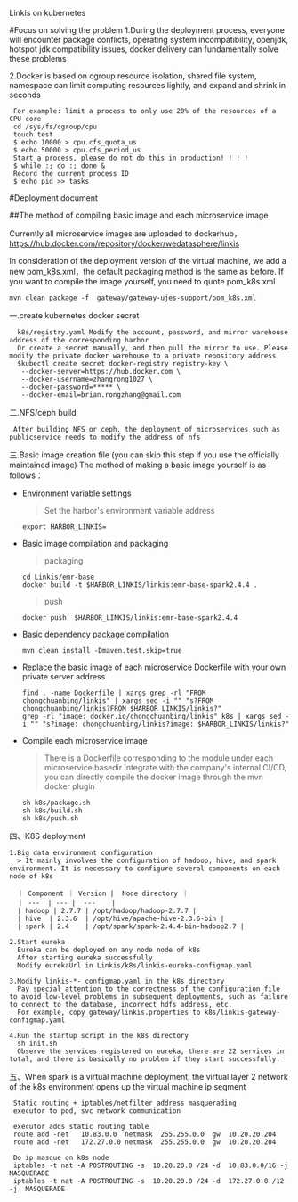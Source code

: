 Linkis on kubernetes

#Focus on solving the problem
1.During the deployment process, everyone will encounter package conflicts, operating system incompatibility, openjdk, hotspot jdk compatibility issues, docker delivery can fundamentally solve these problems

2.Docker is based on cgroup resource isolation, shared file system, namespace can limit computing resources lightly, and expand and shrink in seconds

     For example: limit a process to only use 20% of the resources of a CPU core
     cd /sys/fs/cgroup/cpu
     touch test 
     $ echo 10000 > cpu.cfs_quota_us 
     $ echo 50000 > cpu.cfs_period_us
     Start a process, please do not do this in production! ! ! !
     $ while :; do :; done &
     Record the current process ID
     $ echo pid >> tasks

#Deployment document
    
##The method of compiling basic image and each microservice image

  Currently all microservice images are uploaded to dockerhub，https://hub.docker.com/repository/docker/wedatasphere/linkis
  
  In consideration of the deployment version of the virtual machine, we add a new pom_k8s.xml，the default packaging method is the same as before. If you want to compile the image yourself, you need to quote pom_k8s.xml
  
    mvn clean package -f  gateway/gateway-ujes-support/pom_k8s.xml
  
  一.create kubernetes  docker secret
  
      k8s/registry.yaml Modify the account, password, and mirror warehouse address of the corresponding harbor
      Or create a secret manually, and then pull the mirror to use. Please modify the private docker warehouse to a private repository address
      $kubectl create secret docker-registry registry-key \
       --docker-server=https://hub.docker.com \
       --docker-username=zhangrong1027 \
       --docker-password=***** \
       --docker-email=brian.rongzhang@gmail.com
  
  二.NFS/ceph build
  
     After building NFS or ceph, the deployment of microservices such as publicservice needs to modify the address of nfs
  
  三.Basic image creation file (you can skip this step if you use the officially maintained image)
   The method of making a basic image yourself is as follows：
   *  Environment variable settings
   
        > Set the harbor's environment variable address
        ```
        export HARBOR_LINKIS=
        ```
      
   * Basic image compilation and packaging
        > packaging
        ```
        cd Linkis/emr-base
        docker build -t $HARBOR_LINKIS/linkis:emr-base-spark2.4.4 .
        ```
        > push
        ```
        docker push  $HARBOR_LINKIS/linkis:emr-base-spark2.4.4 
        ```
   * Basic dependency package compilation
        ```
        mvn clean install -Dmaven.test.skip=true
        ```

   * Replace the basic image of each microservice Dockerfile with your own private server address
        ```
        find . -name Dockerfile | xargs grep -rl "FROM chongchuanbing/linkis" | xargs sed -i "" "s?FROM chongchuanbing/linkis?FROM $HARBOR_LINKIS/linkis?"
        grep -rl "image: docker.io/chongchuanbing/linkis" k8s | xargs sed -i "" "s?image: chongchuanbing/linkis?image: $HARBOR_LINKIS/linkis?"
        ```
   
   * Compile each microservice image
   
        > There is a Dockerfile corresponding to the module under each microservice basedir
    Integrate with the company's internal CI/CD, you can directly compile the docker image through the mvn docker plugin
        ```
        sh k8s/package.sh
        sh k8s/build.sh
        sh k8s/push.sh
        ```
     
  四、K8S deployment
    
    1.Big data environment configuration
      > It mainly involves the configuration of hadoop, hive, and spark environment. It is necessary to configure several components on each node of k8s
      
      ｜ Component ｜ Version |  Node directory ｜
      ｜ ---  | --- |  ---    |
      | hadoop | 2.7.7 | /opt/hadoop/hadoop-2.7.7 |
      | hive  | 2.3.6  | /opt/hive/apache-hive-2.3.6-bin |
      | spark | 2.4    | /opt/spark/spark-2.4.4-bin-hadoop2.7 |   
      
    2.Start eureka
      Eureka can be deployed on any node node of k8s
      After starting eureka successfully
      Modify eurekaUrl in Linkis/k8s/linkis-eureka-configmap.yaml
      
    3.Modify linkis-*- configmap.yaml in the k8s directory
      Pay special attention to the correctness of the configuration file to avoid low-level problems in subsequent deployments, such as failure to connect to the database, incorrect hdfs address, etc.
      For example, copy gateway/linkis.properties to k8s/linkis-gateway-configmap.yaml
      
    4.Run the startup script in the k8s directory
      sh init.sh
      Observe the services registered on eureka, there are 22 services in total, and there is basically no problem if they start successfully.

   五、When spark is a virtual machine deployment, the virtual layer 2 network of the k8s environment opens up the virtual machine ip segment
   
     Static routing + iptables/netfilter address masquerading
     executor to pod, svc network communication
     
     executor adds static routing table
     route add -net   10.83.0.0  netmask  255.255.0.0  gw  10.20.20.204
     route add -net   172.27.0.0 netmask  255.255.0.0  gw  10.20.20.204
     
     Do ip masque on k8s node
     iptables -t nat -A POSTROUTING -s  10.20.20.0 /24 -d  10.83.0.0/16 -j MASQUERADE
     iptables -t nat -A POSTROUTING -s  10.20.20.0 /24 -d  172.27.0.0 /12 -j  MASQUERADE
